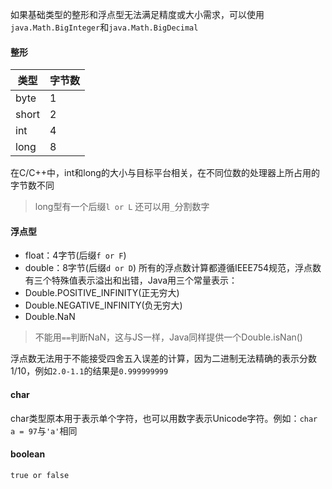 如果基础类型的整形和浮点型无法满足精度或大小需求，可以使用`java.Math.BigInteger`和`java.Math.BigDecimal`
#### 整形

| 类型    | 字节数 |
| ----- | --- |
| byte  | 1   |
| short | 2   |
| int   | 4   |
| long  | 8   |
在C/C++中，int和long的大小与目标平台相关，在不同位数的处理器上所占用的字节数不同
>long型有一个后缀`l or L`
>还可以用`_`分割数字
#### 浮点型
- float：4字节(后缀`f or F`)
- double：8字节(后缀`d or D`)
所有的浮点数计算都遵循IEEE754规范，浮点数有三个特殊值表示溢出和出错，Java用三个常量表示：
- Double.POSITIVE_INFINITY(正无穷大)
- Double.NEGATIVE_INFINITY(负无穷大)
- Double.NaN
>不能用`==`判断NaN，这与JS一样，Java同样提供一个Double.isNan()

浮点数无法用于不能接受四舍五入误差的计算，因为二进制无法精确的表示分数1/10，例如`2.0-1.1`的结果是`0.999999999`
#### char
char类型原本用于表示单个字符，也可以用数字表示Unicode字符。例如：`char a = 97`与`'a'`相同
#### boolean
`true or false`
